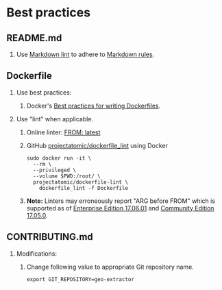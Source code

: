 # Best practices

## README.md

1. Use [Markdown lint] to adhere to [Markdown rules].

## Dockerfile

1. Use best practices:
   1. Docker's [Best practices for writing Dockerfiles].
1. Use "lint" when applicable.

   1. Online linter: [FROM: latest]
   1. GitHub [projectatomic/dockerfile_lint] using Docker

      ```console
      sudo docker run -it \
        --rm \
        --privileged \
        --volume $PWD:/root/ \
        projectatomic/dockerfile-lint \
          dockerfile_lint -f Dockerfile
      ```

   1. **Note:** Linters may erroneously report "ARG before FROM" which is supported as of
      [Enterprise Edition 17.06.01] and [Community Edition 17.05.0].

## CONTRIBUTING.md

1. Modifications:

   1. Change following value to appropriate Git repository name.

      ```markdown
      export GIT_REPOSITORY=geo-extractor
      ```

[Best practices for writing Dockerfiles]: https://docs.docker.com/develop/develop-images/dockerfile_best-practices/
[Community Edition 17.05.0]: https://docs.docker.com/engine/release-notes/#17050-ce
[Enterprise Edition 17.06.01]: https://docs.docker.com/engine/release-notes/#17061-ee-1
[FROM: latest]: https://www.fromlatest.io
[Markdown lint]: https://dlaa.me/markdownlint/
[Markdown rules]: https://github.com/DavidAnson/markdownlint/blob/master/doc/Rules.md
[projectatomic/dockerfile_lint]: https://github.com/projectatomic/dockerfile_lint
